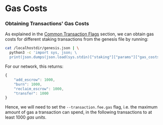 # Gas Costs

### Obtaining Transactions' Gas Costs

As explained in the [Common Transaction Flags](setup.md#common-transaction-flags) section, we can obtain gas costs for different staking transactions from the genesis file by running:

```bash
cat /localhostdir/genesis.json | \
  python3 -c 'import sys, json; \
  print(json.dumps(json.load(sys.stdin)["staking"]["params"]["gas_costs"], indent=4))'
```

For our network, this returns:

```javascript
{
    "add_escrow": 1000,
    "burn": 1000,
    "reclaim_escrow": 1000,
    "transfer": 1000
}
```

Hence, we will need to set the `--transaction.fee.gas` flag, i.e. the maximum amount of gas a transaction can spend, in the following transactions to at least 1000 _gas units_.

